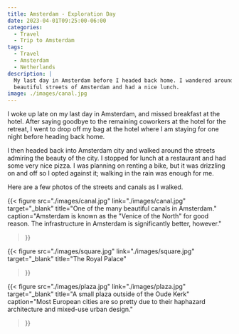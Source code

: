 ```yaml
---
title: Amsterdam - Exploration Day
date: 2023-04-01T09:25:00-06:00
categories:
  - Travel
  - Trip to Amsterdam
tags:
  - Travel
  - Amsterdam
  - Netherlands
description: |
  My last day in Amsterdam before I headed back home. I wandered around the
  beautiful streets of Amsterdam and had a nice lunch.
image: ./images/canal.jpg
---
```


I woke up late on my last day in Amsterdam, and missed breakfast at the hotel.
After saying goodbye to the remaining coworkers at the hotel for the retreat, I
went to drop off my bag at the hotel where I am staying for one night before
heading back home.

I then headed back into Amsterdam city and walked around the streets admiring
the beauty of the city. I stopped for lunch at a restaurant and had some very
nice pizza. I was planning on renting a bike, but it was drizzling on and off so
I opted against it; walking in the rain was enough for me.

Here are a few photos of the streets and canals as I walked.

{{< figure
      src="./images/canal.jpg"
      link="./images/canal.jpg"
      target="_blank"
      title="One of the many beautiful canals in Amsterdam."
      caption="Amsterdam is known as the \"Venice of the North\" for good reason. The infrastructure in Amsterdam is significantly better, however."
>}}

{{< figure
      src="./images/square.jpg"
      link="./images/square.jpg"
      target="_blank"
      title="The Royal Palace"
>}}

{{< figure
      src="./images/plaza.jpg"
      link="./images/plaza.jpg"
      target="_blank"
      title="A small plaza outside of the Oude Kerk"
      caption="Most European cities are so pretty due to their haphazard architecture and mixed-use urban design."
>}}

